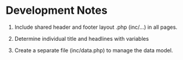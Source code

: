 # Development Notes

1. Include shared header and footer layout .php (inc/...) in all pages.
2. Determine individual title and headlines with variables

3. Create a separate file (inc/data.php) to manage the data model.
